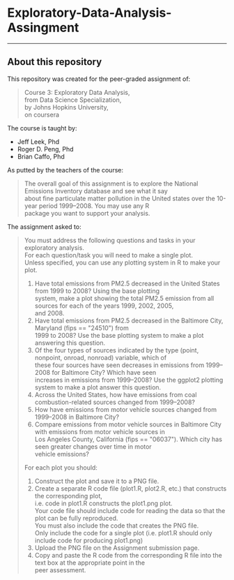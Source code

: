 # Exploratory-Data-Analysis-Assingment
***

## About this repository 
 
This repository was created for the peer-graded assignment of: 

> Course 3: Exploratory Data Analysis,  
> from Data Science Specialization,  
> by Johns Hopkins University,  
> on coursera  

The course is taught by: 
 
  - Jeff Leek, Phd 
  - Roger D. Peng, Phd
  - Brian Caffo, Phd
 
As putted by the teachers of the course: 
 
> The overall goal of this assignment is to explore the National Emissions Inventory database and see what it say   
> about fine particulate matter pollution in the United states over the 10-year period 1999–2008. You may use any R   
> package you want to support your analysis.  
  
The assignment asked to:  
  
> You must address the following questions and tasks in your exploratory analysis.  
> For each question/task you will need to make a single plot.  
> Unless specified, you can use any plotting system in R to make your plot.  
>  
>  1. Have total emissions from PM2.5 decreased in the United States from 1999 to 2008? Using the base plotting   
>     system, make a plot showing the total PM2.5 emission from all sources for each of the years 1999, 2002, 2005,   
>     and 2008.   
>  2. Have total emissions from PM2.5 decreased in the Baltimore City, Maryland (fips == "24510") from   
>     1999 to 2008? Use the base plotting system to make a plot answering this question.  
>  3. Of the four types of sources indicated by the type (point, nonpoint, onroad, nonroad) variable, which of  
>     these four sources have seen decreases in emissions from 1999–2008 for Baltimore City? Which have seen  
>     increases in emissions from 1999–2008? Use the ggplot2 plotting system to make a plot answer this question.  
>  4. Across the United States, how have emissions from coal combustion-related sources changed from 1999–2008?  
>  5. How have emissions from motor vehicle sources changed from 1999–2008 in Baltimore City?
>  6. Compare emissions from motor vehicle sources in Baltimore City with emissions from motor vehicle sources in  
>     Los Angeles County, California (fips == "06037"). Which city has seen greater changes over time in motor   
>     vehicle emissions?  
>  
> For each plot you should:  
>  
>   1. Construct the plot and save it to a PNG file.  
>   2. Create a separate R code file (plot1.R, plot2.R, etc.) that constructs the corresponding plot,  
>        i.e. code in plot1.R constructs the plot1.png plot.   
>      Your code file should include code for reading the data so that the plot can be fully reproduced.   
>      You must also include the code that creates the PNG file.  
>      Only include the code for a single plot (i.e. plot1.R should only include code for producing plot1.png)   
>   3. Upload the PNG file on the Assignment submission page.     
>   4. Copy and paste the R code from the corresponding R file into the text box at the appropriate point in the   
>      peer assessment.  
  

 
